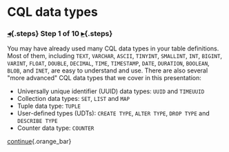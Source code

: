 <div class="top">

# CQL data types
### [◂](command:katapod.loadPage?intro){.steps} Step 1 of 10 [▸](command:katapod.loadPage?step2){.steps}
</div>

You may have already used many CQL data types in your table definitions. Most of them, including 
`TEXT`, `VARCHAR`, `ASCII`, `TINYINT`, `SMALLINT`, `INT`, `BIGINT`, `VARINT`, 
`FLOAT`, `DOUBLE`, `DECIMAL`, `TIME`, `TIMESTAMP`, `DATE`, `DURATION`, `BOOLEAN`, `BLOB`, and `INET`, 
are easy to understand and use. There are also several "more advanced" 
CQL data types that we cover in this presentation:

- Universally unique identifier (UUID) data types: `UUID` and `TIMEUUID`
- Collection data types: `SET`, `LIST` and `MAP`
- Tuple data type: `TUPLE`
- User-defined types (UDTs): `CREATE TYPE`, `ALTER TYPE`, `DROP TYPE` and `DESCRIBE TYPE`
- Counter data type: `COUNTER` 

[continue](command:katapod.loadPage?step2){.orange_bar}